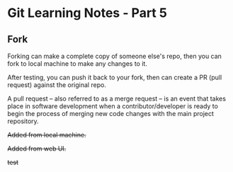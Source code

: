 # Git Learning Notes - Part 5

## Fork

Forking can make a complete copy of someone else's repo, then you can fork to local machine to make any changes to it. 

After testing, you can push it back to your fork,  then can create a PR (pull request) against the original repo. 

A pull request – also referred to as a merge request – is an event that takes place in software development when a contributor/developer is ready to begin the process of merging new code changes with the main project repository.

~~Added from local machine.~~

~~Added from web UI.~~

~~test~~